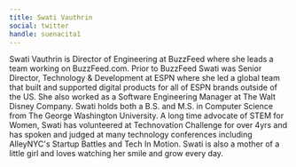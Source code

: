 ```yaml
---
title: Swati Vauthrin
social: twitter
handle: suenacita1
---
```


Swati Vauthrin is Director of Engineering at BuzzFeed where she leads a team working on BuzzFeed.com. Prior to BuzzFeed Swati was Senior Director, Technology & Development at ESPN where she led a global team that built and supported digital products for all of ESPN brands outside of the US. She also worked as a Software Engineering Manager at The Walt Disney Company.  Swati holds both a B.S. and M.S. in Computer Science from The George Washington University.  A long time advocate of STEM for Women, Swati has volunteered at Technovation Challenge for over 4yrs and has spoken and judged at many technology conferences including AlleyNYC's Startup Battles and Tech In Motion.  Swati is also a mother of a little girl and loves watching her smile and grow every day.
